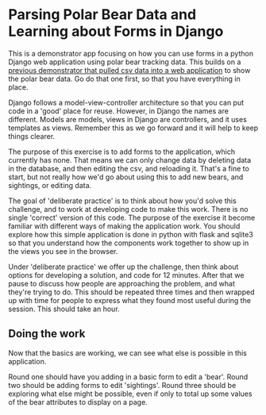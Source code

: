 # Parsing Polar Bear Data and Learning about Forms in Django
This is a demonstrator app focusing on how you can use forms in a python Django web application using polar bear tracking data. This builds on a [previous demonstrator that pulled csv data into a web application](https://github.com/scharlau/polar_bears_django) to show the polar bear data. Go do that one first, so that you have everything in place. 

Django follows a model-view-controller architecture so that you can put code in a 'good' place for reuse. However, in Django the names are different. Models are models, views in Django are controllers, and it uses templates as views. Remember this as we go forward and it will help to keep things clearer.

The purpose of this exercise is to add forms to the application, which currently has none. That means we can only change data by deleting data in the database, and then editing the csv, and reloading it. That's a fine to start, but not really how we'd go about using this to add new bears, and sightings, or editing data.

The goal of 'deliberate practice' is to think about how you'd solve this challenge, and to work at developing code to make this work. There is no single 'correct' version of this code. The purpose of the exercise it become familiar with different ways of making the application work. You should explore how this simple application is done in python with flask and sqlite3 so that you understand how the components work together to show up in the views you see in the browser.

Under 'deliberate practice' we offer up the challenge, then think about options for developing a solution, and code for 12 minutes. After that we pause to discuss how people are approaching the problem, and what they're trying to do. This should be repeated three times and then wrapped up with time for people to express what they found most useful during the session. This should take an hour.



## Doing the work
Now that the basics are working, we can see what else is possible in this application.

Round one should have you adding in a basic form to edit a 'bear'. 
Round two should be adding forms to edit 'sightings'.
Round three should be exploring what else might be possible, even if only to total up some values of the bear attributes to display on a page.
